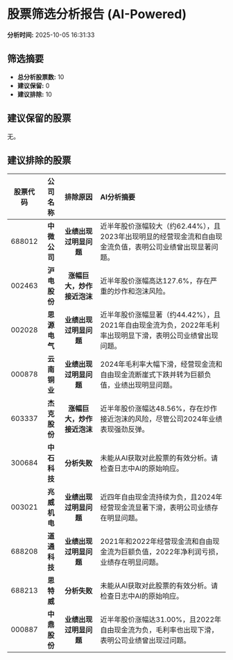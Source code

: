 # 股票筛选分析报告 (AI-Powered)

**分析时间:** 2025-10-05 16:31:33

## 筛选摘要

- **总分析股票数:** 10
- **建议保留:** 0
- **建议排除:** 10

## 建议保留的股票

无。


## 建议排除的股票

| 股票代码 | 公司名称 | 排除原因 | AI分析摘要 |
|:---:|:---:|:---:|:---|
| 688012 | **中微公司** | **业绩出现过明显问题** | 近半年股价涨幅较大（约62.44%），且2023年出现明显的经营现金流和自由现金流负值，表明公司业绩曾出现显著问题。 |
| 002463 | **沪电股份** | **涨幅巨大，炒作接近泡沫** | 近半年股价涨幅高达127.6%，存在严重的炒作和泡沫风险。 |
| 002028 | **思源电气** | **业绩出现过明显问题** | 近半年股价涨幅显著（约44.42%），且2021年自由现金流为负，2022年毛利率出现明显下滑，表明公司业绩曾出现问题。 |
| 000878 | **云南铜业** | **业绩出现过明显问题** | 2024年毛利率大幅下滑，经营现金流和自由现金流断崖式下跌并转为巨额负值，业绩出现明显问题。 |
| 603337 | **杰克股份** | **涨幅巨大，炒作接近泡沫** | 近半年股价涨幅达48.56%，存在炒作接近泡沫的风险，尽管公司2024年业绩表现强劲反弹。 |
| 300684 | **中石科技** | **分析失败** | 未能从AI获取对此股票的有效分析。请检查日志中AI的原始响应。 |
| 003021 | **兆威机电** | **业绩出现过明显问题** | 近四年自由现金流持续为负，且2024年经营现金流显著下滑，表明公司业绩存在明显问题。 |
| 688208 | **道通科技** | **业绩出现过明显问题** | 2021年和2022年经营现金流和自由现金流为巨额负值，2022年净利润亏损，业绩存在明显问题。 |
| 688213 | **思特威** | **分析失败** | 未能从AI获取对此股票的有效分析。请检查日志中AI的原始响应。 |
| 000887 | **中鼎股份** | **业绩出现过明显问题** | 近半年股价涨幅达31.00%，且2022年自由现金流为负，毛利率也出现下滑，表明公司业绩曾出现过问题。 |
